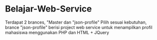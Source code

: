 # Belajar-Web-Service
Terdapat 2 brances, "Master dan "json-profile"
Pilih sesuai kebutuhan, brance "json-profile" berisi project web service untuk menampilkan profil mahasiswa menggunakan PHP dan HTML + JQuery
